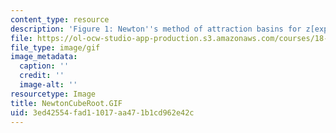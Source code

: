 ```yaml
---
content_type: resource
description: 'Figure 1: Newton''s method of attraction basins for z[exp]3=1.'
file: https://ol-ocw-studio-app-production.s3.amazonaws.com/courses/18-04-complex-variables-with-applications-fall-1999/3ed42554fad11017aa471b1cd962e42c_NewtonCubeRoot.GIF
file_type: image/gif
image_metadata:
  caption: ''
  credit: ''
  image-alt: ''
resourcetype: Image
title: NewtonCubeRoot.GIF
uid: 3ed42554-fad1-1017-aa47-1b1cd962e42c
---
```

